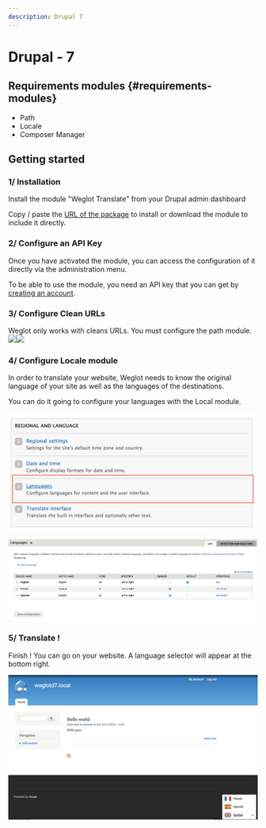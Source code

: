 ```yaml
---
description: Drupal 7
---
```


# Drupal - 7

## Requirements modules {#requirements-modules}

* Path
* Locale
* Composer Manager

## Getting started

### 1/ Installation

Install the module "Weglot Translate" from your Drupal admin dashboard

Copy / paste the [URL of the package](https://www.drupal.org/project/weglot) to install or download the module to include it directly.​

### 2/ Configure an API Key

Once you have activated the module, you can access the configuration of it directly via the administration menu.​

To be able to use the module, you need an API key that you can get by [creating an account](https://dashboard.weglot.com/register?origin=10).

### 3/ Configure Clean URLs

Weglot only works with cleans URLs. You must configure the path module.​![](https://blobscdn.gitbook.com/v0/b/gitbook-28427.appspot.com/o/assets%2F-LBR06TZOLDcORpsmGB4%2F-LDH0exqrOe3fjwhW5kG%2F-LDH9SMFKPPhmgOx8ur_%2Faccess_clean.png?alt=media&token=f617a525-325d-4d57-9bc7-699ff9c066fe)​![](https://blobscdn.gitbook.com/v0/b/gitbook-28427.appspot.com/o/assets%2F-LBR06TZOLDcORpsmGB4%2F-LDH0exqrOe3fjwhW5kG%2F-LDH9U1WGJV7vHnFcsN6%2Fclean_url.png?alt=media&token=4d55c86f-82b7-476d-a4d7-199b86b80a62)

### 4/ Configure Locale module

In order to translate your website, Weglot needs to know the original language of your site as well as the languages of the destinations.

You can do it going to configure your languages with the Local module.​

![](../.gitbook/assets/drupal5.png)

![](../.gitbook/assets/drupal6.png)

### 5/ Translate !

Finish ! You can go on your website. A language selector will appear at the bottom right.​

![](../.gitbook/assets/drupal7.png)

​

